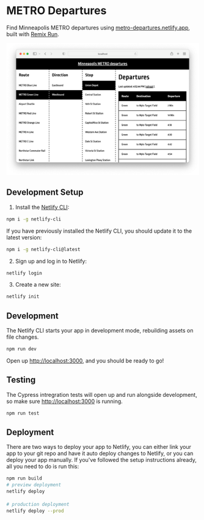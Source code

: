 # METRO Departures

Find Minneapolis METRO departures using [metro-departures.netlify.app](https://metro-departures.netlify.app/), built with [Remix Run](https://remix.run/).

[![Preview of Minneapolis METRO departures route, direction, and stops, and departures.](screenshot.png)](https://metro-departures.netlify.app/route/902/direction/1/stop/UNDP)

## Development Setup

1. Install the [Netlify CLI](https://www.netlify.com/products/dev/):

```sh
npm i -g netlify-cli
```

If you have previously installed the Netlify CLI, you should update it to the latest version:

```sh
npm i -g netlify-cli@latest
```

2. Sign up and log in to Netlify:

```sh
netlify login
```

3. Create a new site:

```sh
netlify init
```

## Development

The Netlify CLI starts your app in development mode, rebuilding assets on file changes.

```sh
npm run dev
```

Open up [http://localhost:3000](http://localhost:3000), and you should be ready to go!

## Testing

The Cypress intregration tests will open up and run alongside development, so make sure [http://localhost:3000](http://localhost:3000) is running.

```sh
npm run test
```

## Deployment

There are two ways to deploy your app to Netlify, you can either link your app to your git repo and have it auto deploy changes to Netlify, or you can deploy your app manually. If you've followed the setup instructions already, all you need to do is run this:

```sh
npm run build
# preview deployment
netlify deploy

# production deployment
netlify deploy --prod
```
